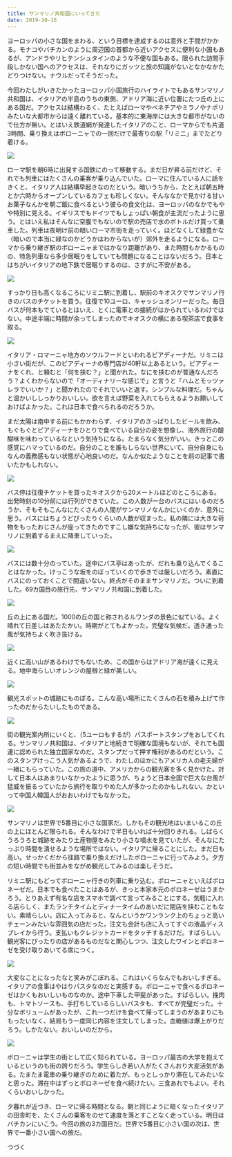 ```yaml
---
title: サンマリノ共和国にいってきた
date: 2019-10-15
---
```


ヨーロッパの小さな国をまわる、という目標を達成するのは意外と手間がかかる。モナコやバチカンのように周辺国の首都から近いアクセスに便利な小国もあるが、アンドラやリヒテンシュタインのような不便な国もある。限られた訪問手段しかない国へのアクセスは、それなりにガッツと旅の知識がないとなかなかたどりつけない。ナウルだってそうだった。

今回わたしがいきたかったヨーロッパ小国旅行のハイライトでもあるサンマリノ共和国は、イタリアの半島のうちの東側、アドリア海に近い位置にたつ丘の上にある国だ。アクセスは結構わるく、たとえばローマやベネチアやミラノやナポリみたいな大都市からは遠く離れている。基本的に東海岸には大きな都市がないので仕方が無い。とはいえ鉄道網が発達したイタリアのこと、ローマからでも片道3時間、乗り換えはボローニャでの一回だけで最寄りの駅「リミニ」までたどり着ける。

![](https://img.xar.sh/i-vT49Msv-X2.jpg)

ローマ駅を朝6時に出発する国鉄にのって移動する。まだ日が昇る前だけど、それでも列車にはたくさんの乗客が乗り込んでいた。ローマに住んでいる人に話をきくと、イタリア人は結構早起きなのだという。暗いうちから、たとえば朝五時とか六時からオープンしているカフェも珍しくない。そんななかで見かける甘いお菓子なんかを朝ご飯に食べるという彼らの食文化は、ヨーロッパのなかでもやや特別に見える。イギリスでもドイツでもしょっぱい朝食が主流だったように思う。とはいえ私はそんなに空腹でもないので駅の売店で水のボトルだけ買って乗車した。列車は夜明け前の暗いローマ市街を走っていく。ほどなくして緑豊かな（暗いので本当に緑なのかどうかはわからないが）郊外を走るようになる。ローマから乗り継ぎ駅のボローニャまではかなり距離があり、また時間もかかるものの、特急列車なら多少居眠りをしていても問題になることはないだろう。日本とはちがいイタリアの地下鉄で居眠りするのは、さすがに不安がある。

![](https://img.xar.sh/i-9CjgScm-X2.jpg)

すっかり日も高くなるころにリミニ駅に到着し、駅前のキオスクでサンマリノ行きのバスのチケットを買う。往復で10ユーロ、キャッシュオンリーだった。毎日バスが何本もでているとはいえ、とくに電車との接続がはかられているわけではない。中途半端に時間が余ってしまったのでキオスクの横にある喫茶店で食事を取る。

![](https://img.xar.sh/i-FT5hR5V-X2.jpg)

イタリア・ロマーニャ地方のソウルフードといわれるピアディーナだ。リミニは小さい街だが、このピアディーナの専門店が40軒以上あるという。ピアディーナをくれ、と頼むと「何を挟む？」と聞かれた。なにを挟むのが普通なんだろう？よくわからないので「オーディナリーな感じで」と言うと「ハムとモッツァレラでいいか？」と聞かれたのでそれでいいと返す。シンプルな料理だ。ちゃんと温かいししっかりおいしい。欲を言えば野菜を入れてもらえるようお願いしておけばよかった。これは日本で食べられるのだろうか。

まだ太陽は南中する前にもかかわらず、イタリアのさっぱりしたビールを飲み、もぐもぐとピアディーナをひとりで食べている自分の姿を想像し、海外旅行の醍醐味を味わっているなという気持ちになる。たまらなく気分がいい。きっとこの感覚にハマっているのだ。自分のことを誰もしらない世界にいて、自分自身にもなんの義務感もない状態が心地良いのだ。なんか似たようなことを前の記事で書いたかもしれない。

![](https://img.xar.sh/i-xbZxpLT-X2.jpg)

バス停は往復チケットを買ったキオスクから20メートルほどのところにある。出発時刻の10分前には行列ができていた。この人数が一台のバスにはいるのだろうか、そもそもこんなにたくさんの人間がサンマリノなんかにいくのか、意外に思う。バスにはちょうどぴったりくらいの人数が収まった。私の隣には大きな荷物をもったおじさんが座ってきたのですこし嫌な気持ちになったが、彼はサンマリノに到着するまえに降車していった。

![](https://img.xar.sh/i-zkFr6zC-X2.jpg)

バスには数十分のっていた。途中にバス亭はあったが、だれも乗り込んでくることはなかった。けっこうな坂をのぼっていくので歩きでは厳しいだろう。素直にバスにのっておくことで間違いない。終点がそのままサンマリノだ。ついに到着した。69カ国目の旅行先、サンマリノ共和国に到着した。

![](https://img.xar.sh/i-tTwH3TD-X2.jpg)

丘の上にある国だ。1000の丘の国と称されるルワンダの景色に似ている。よく晴れて日差しはあたたかい。時期がとてもよかった。完璧な気候だ。透き通った風が気持ちよく吹き抜ける。

![](https://img.xar.sh/i-WgkDL6z-X2.jpg)

近くに高い山があるわけでもないため、この国からはアドリア海が遠くに見える。地中海らしいオレンジの屋根と緑が美しい。

![](https://img.xar.sh/i-Nzfcb2X-X2.jpg)

観光スポットの城跡にものぼる。こんな高い場所にたくさんの石を積み上げて作ったのだからたいしたものである。

![](https://img.xar.sh/i-TQFG6p5-X2.jpg)

街の観光案内所にいくと、（5ユーロもするが）パスポートスタンプをおしてくれる。サンマリノ共和国は、イタリアと地続きで明確な国境もないが、それでも国連に認められた独立国家なのだ。スタンプだって押す権利があるのだという。このスタンプけっこう人気があるようで、わたしのほかにもアメリカ人の老夫婦が一緒にもらっていた。この旅の道中、アメリカからの観光客を多く見かけた。対して日本人はあまりいなかったように思うが、ちょうど日本全国で巨大な台風が猛威を振るっていたから旅行を取りやめた人が多かったのかもしれない。かといって中国人韓国人がおおいわけでもなかった。

![](https://img.xar.sh/i-QxwM4QJ-X2.jpg)

サンマリノは世界で5番目に小さな国家だ。しかもその観光地はいまいるこの丘の上にほとんど限られる。そんなわけで半日もいれば十分回りきれる。しばらくうろうろと城跡をみたり土産物屋をみたり小さな噴水を見ていたが、そんなにたっぷり時間を潰せるような場所ではない。イタリアに帰ることにした。まだ日も高い。せっかくだから往路で乗り換えだけしたボローニャに行ってみよう。夕方の短い時間でも街並みをながめ観光してみるのは楽しそうだ。

リミニ駅にもどってボローニャ行きの列車に乗り込む。ボローニャといえばボロネーゼだ。日本でも食べたことはあるが、きっと本家本元のボロネーゼはうまかろう。とりあえず有名な店をスマホで調べて言ってみることにする。気軽に入れる店らしく、またランチタイムとディナータイムのあいだに閉店を挟むこともない。素晴らしい。店に入ってみると、なんというかワンランク上のちょっと高いチェーンみたいな雰囲気の店だった。注文も会計も店に入ってすぐの液晶ディスプレイから行う。支払いもクレジットカードをタッチするだけだ。すばらしい。観光客にぴったりの店があるものだなと関心しつつ、注文したワインとボロネーゼを受け取りあいてる席につく。

![](https://img.xar.sh/i-9XQLFkn-X2.jpg)

大変なことになったなと笑みがこぼれる。これはいくらなんでもおいしすぎる。イタリアの食事はやはりパスタなのだと実感する。ボローニャで食べるボロネーゼはかくもおいしいものなのか。途中下車した甲斐があった。すばらしい。挽肉も、トマトソースも、手打ちしているらしいパスタも、すべてが完璧だった。十分なボリュームがあったが、これ一つだけを食べて帰ってしまうのがあまりにももったいなく、結局もう一度同じ内容を注文してしまった。血糖値は爆上がりだろう。しかたない。おいしいのだから。

![](https://img.xar.sh/i-Z4xsxSx-X2.jpg)

ボローニャは学生の街として広く知られている。ヨーロッパ最古の大学を抱えているというのも街の誇りだろう。学生らしき若い人がたくさんおり大変活気がある。たまたま電車の乗り継ぎのために着たが、もっとしっかり滞在してみたいなと思った。滞在中はずっとボロネーゼを食べ続けたい。三食あれでもよい。それくらいおいしかった。

夕暮れが近づき、ローマに帰る時間となる。朝と同じように暗くなったイタリアの田舎町を、たくさんの乗客をのせて速度を落とすことなく走っている。明日はバチカンにいこう。今回の旅の3カ国目だ。世界で5番目に小さい国の次は、世界で一番小さい国への旅だ。

つづく
